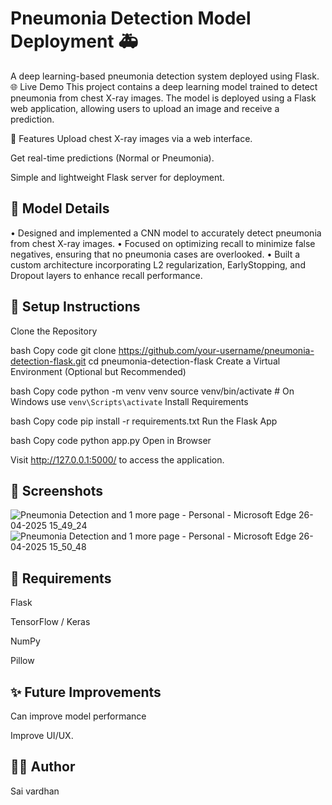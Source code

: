 # Pneumonia Detection Model Deployment 🚑

A deep learning-based pneumonia detection system deployed using Flask.
🌐 Live Demo
This project contains a deep learning model trained to detect pneumonia from chest X-ray images. The model is deployed using a Flask web application, allowing users to upload an image and receive a prediction.

🚀 Features
Upload chest X-ray images via a web interface.

Get real-time predictions (Normal or Pneumonia).

Simple and lightweight Flask server for deployment.

## 🧠 Model Details

•	Designed and implemented a CNN model to accurately detect pneumonia from chest X-ray images.
•	Focused on optimizing recall to minimize false negatives, ensuring that no pneumonia cases are overlooked.
•	Built  a custom  architecture incorporating L2 regularization, EarlyStopping, and Dropout layers to enhance recall performance.

## 🔧 Setup Instructions
Clone the Repository

bash
Copy code
git clone https://github.com/your-username/pneumonia-detection-flask.git
cd pneumonia-detection-flask
Create a Virtual Environment (Optional but Recommended)

bash
Copy code
python -m venv venv
source venv/bin/activate  # On Windows use `venv\Scripts\activate`
Install Requirements

bash
Copy code
pip install -r requirements.txt
Run the Flask App

bash
Copy code
python app.py
Open in Browser

Visit http://127.0.0.1:5000/ to access the application.

## 📸 Screenshots
![Pneumonia Detection and 1 more page - Personal - Microsoft​ Edge 26-04-2025 15_49_24](https://github.com/user-attachments/assets/73786e88-30dc-40e4-bf91-717bb1ad250f)
![Pneumonia Detection and 1 more page - Personal - Microsoft​ Edge 26-04-2025 15_50_48](https://github.com/user-attachments/assets/5c645a8b-2aef-4fa7-b03d-c9ecbdf72fff)


## 📂 Requirements
Flask

TensorFlow / Keras

NumPy

Pillow



## ✨ Future Improvements
Can improve model performance

Improve UI/UX.


## 🧑‍💻 Author
Sai vardhan

